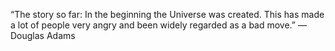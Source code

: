 “The story so far:
In the beginning the Universe was created.
This has made a lot of people very angry and been widely regarded as a bad move.”
― Douglas Adams
